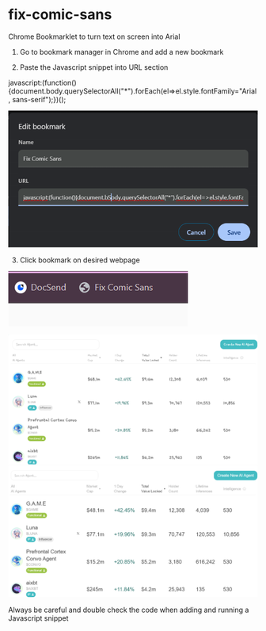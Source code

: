 # fix-comic-sans

Chrome Bookmarklet to turn text on screen into Arial

1. Go to bookmark manager in Chrome and add a new bookmark

2. Paste the Javascript snippet into URL section

javascript:(function(){document.body.querySelectorAll("*").forEach(el=>el.style.fontFamily="Arial, sans-serif");})();

![Alt text](screenshot3.png)

3. Click bookmark on desired webpage

![Alt text](screenshot4.png)

![Alt text](screenshot1.png)
![Alt text](screenshot2.png)

Always be careful and double check the code when adding and running a Javascript snippet